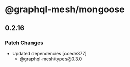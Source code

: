 # @graphql-mesh/mongoose

## 0.2.16
### Patch Changes

- Updated dependencies [ccede377]
  - @graphql-mesh/types@0.3.0
